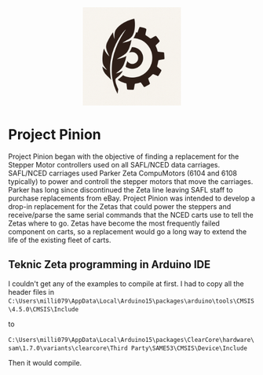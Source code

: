 <div style="text-align:center;">
<img src="PinionProject_Icon.png" alt="drawing" width="200"/>
</div>

# Project Pinion 
Project Pinion began with the objective of finding a replacement for the Stepper Motor controllers used on all SAFL/NCED data carriages. SAFL/NCED carriages used Parker Zeta CompuMotors (6104 and 6108 typically) to power and controll the stepper motors that move the carriages. Parker has long since discontinued the Zeta line leaving SAFL staff to purchase replacements from eBay. Project Pinion was intended to develop a drop-in replacement for the Zetas that could power the steppers and receive/parse the same serial commands that the NCED carts use to tell the Zetas where to go. Zetas have become the most frequently failed component on carts, so a replacement would go a long way to extend the life of the existing fleet of carts. 


## Teknic Zeta programming in Arduino IDE
I couldn't get any of the examples to compile at first.  I had to copy all the header files in `C:\Users\milli079\AppData\Local\Arduino15\packages\arduino\tools\CMSIS\4.5.0\CMSIS\Include` 

to 

`C:\Users\milli079\AppData\Local\Arduino15\packages\ClearCore\hardware\sam\1.7.0\variants\clearcore\Third Party\SAME53\CMSIS\Device\Include`  

Then it would compile.